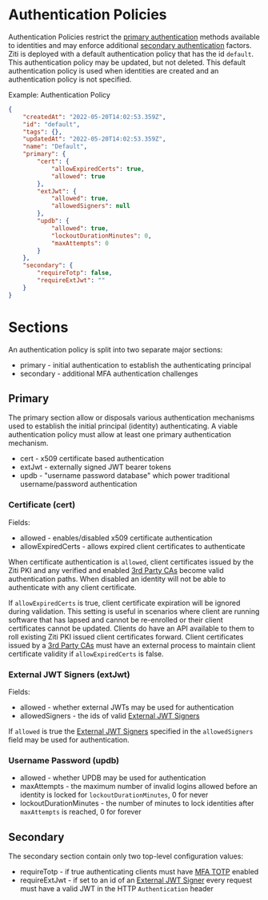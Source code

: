 # Authentication Policies

Authentication Policies restrict the [primary authentication](auth#primary-authentication) methods available to 
identities and may enforce additional [secondary authentication](auth#secondary-authentication) factors. Ziti is
deployed with a default authentication policy that has the id `default`. This authentication policy may be updated,
but not deleted. This default authentication policy is used when identities are created and an authentication
policy is not specified.


Example: Authentication Policy
```json
{
    "createdAt": "2022-05-20T14:02:53.359Z",
    "id": "default",
    "tags": {},
    "updatedAt": "2022-05-20T14:02:53.359Z",
    "name": "Default",
    "primary": {
        "cert": {
            "allowExpiredCerts": true,
            "allowed": true
        },
        "extJwt": {
            "allowed": true,
            "allowedSigners": null
        },
        "updb": {
            "allowed": true,
            "lockoutDurationMinutes": 0,
            "maxAttempts": 0
        }
    },
    "secondary": {
        "requireTotp": false,
        "requireExtJwt": ""
    }
}
```


# Sections

An authentication policy is split into two separate major sections:

- primary - initial authentication to establish the authenticating principal
- secondary - additional MFA authentication challenges

## Primary

The primary section allow or disposals various authentication mechanisms used to establish the initial principal
(identity) authenticating. A viable authentication policy must allow at least one primary authentication mechanism.

- cert - x509 certificate based authentication
- extJwt - externally signed JWT bearer tokens
- updb - "username password database" which power traditional username/password authentication

### Certificate (cert)

Fields:
- allowed - enables/disabled x509 certificate authentication
- allowExpiredCerts - allows expired client certificates to authenticate

When certificate authentication is `allowed`, client certificates issued by the Ziti PKI and any verified and enabled
[3rd Party CAs](third-party-cas.md) become valid authentication paths. When disabled an identity will not be able
to authenticate with any client certificate.

If `allowExpiredCerts` is true, client certificate expiration will be ignored during validation. This setting is 
useful in scenarios where client are running software that has lapsed and cannot be re-enrolled or their client
certificates cannot be updated. Clients do have an API available to them to roll existing Ziti PKI issued client 
certificates forward. Client certificates issued by a [3rd Party CAs](third-party-cas.md) must have an external
process to maintain client certificate validity if `allowExpiredCerts` is false.


### External JWT Signers (extJwt)

Fields:

- allowed - whether external JWTs may be used for authentication
- allowedSigners - the ids of valid [External JWT Signers](external-jwt-signers.md)

If `allowed` is true the [External JWT Signers](external-jwt-signers.md) specified in the `allowedSigners` field
may be used for authentication.

### Username Password (updb)

- allowed - whether UPDB may be used for authentication
- maxAttempts - the maximum number of invalid logins allowed before an identity is locked for `lockoutDurationMinutes`, 0 for never
- lockoutDurationMinutes - the number of minutes to lock identities after `maxAttempts` is reached, 0 for forever

## Secondary

The secondary section contain only two top-level configuration values:

- requireTotp - if true authenticating clients must have [MFA TOTP](totp.md) enabled
- requireExtJwt - if set to an id of an [External JWT Signer](external-jwt-signers.md) every request must have a valid JWT in the HTTP `Authentication` header
